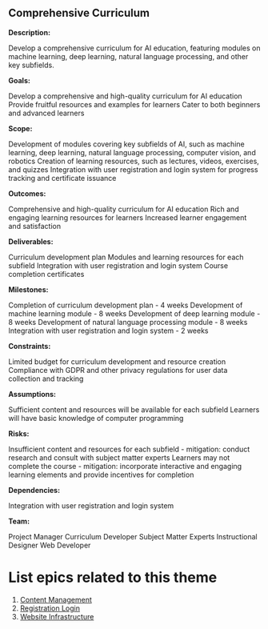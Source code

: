 ## Comprehensive Curriculum

**Description:** 

Develop a comprehensive curriculum for AI education, featuring modules on machine learning, deep learning, natural language processing, and other key subfields.


**Goals:**

Develop a comprehensive and high-quality curriculum for AI education
Provide fruitful resources and examples for learners
Cater to both beginners and advanced learners

**Scope:**

Development of modules covering key subfields of AI, such as machine learning, deep learning, natural language processing, computer vision, and robotics
Creation of learning resources, such as lectures, videos, exercises, and quizzes
Integration with user registration and login system for progress tracking and certificate issuance

**Outcomes:**

Comprehensive and high-quality curriculum for AI education
Rich and engaging learning resources for learners
Increased learner engagement and satisfaction

**Deliverables:**

Curriculum development plan
Modules and learning resources for each subfield
Integration with user registration and login system
Course completion certificates

**Milestones:**

Completion of curriculum development plan - 4 weeks
Development of machine learning module - 8 weeks
Development of deep learning module - 8 weeks
Development of natural language processing module - 8 weeks
Integration with user registration and login system - 2 weeks

**Constraints:**

Limited budget for curriculum development and resource creation
Compliance with GDPR and other privacy regulations for user data collection and tracking

**Assumptions:**

Sufficient content and resources will be available for each subfield
Learners will have basic knowledge of computer programming

**Risks:**

Insufficient content and resources for each subfield - mitigation: conduct research and consult with subject matter experts
Learners may not complete the course - mitigation: incorporate interactive and engaging learning elements and provide incentives for completion

**Dependencies:**

Integration with user registration and login system

**Team:**

Project Manager
Curriculum Developer
Subject Matter Experts
Instructional Designer
Web Developer


# List epics related to this theme
1. [Content Management](epics/Content%20Management%20System.md)
2. [Registration Login](epics/Registration%20and%20Login.md)
3. [Website Infrastructure](epics/Website%20Infrastructure.md)